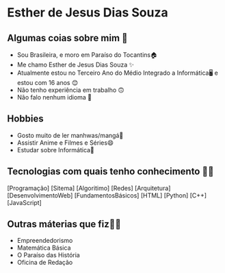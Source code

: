 # Esther de Jesus Dias Souza

## Algumas coias sobre mim 💙

- Sou Brasileira, e moro em Paraíso do Tocantins🏠
- Me chamo Esther de Jesus Dias Souza ✨ 
- Atualmente estou no Terceiro Ano do Médio Integrado a 
Informática🖥️ e estou com 16 anos 😊
- Não tenho experiência em trabalho 🙃 
- Não falo nenhum idioma 🤍

## Hobbies 

- Gosto muito de ler manhwas/mangá📱
- Assistir Anime e Filmes e Séries😄 
- Estudar sobre Informática🥰

## Tecnologias com quais tenho conhecimento 👨‍💻

[Programação] [Sitema] [Algoritimo] [Redes] [Arquitetura] 
[DesenvolvimentoWeb] [FundamentosBásicos] [HTML] [Python]
[C++] [JavaScript] 

## Outras máterias que fiz✍🏻

- Empreendedorismo 
- Matemática Básica 
- O Paraíso das História 
- Oficina de Redação 
